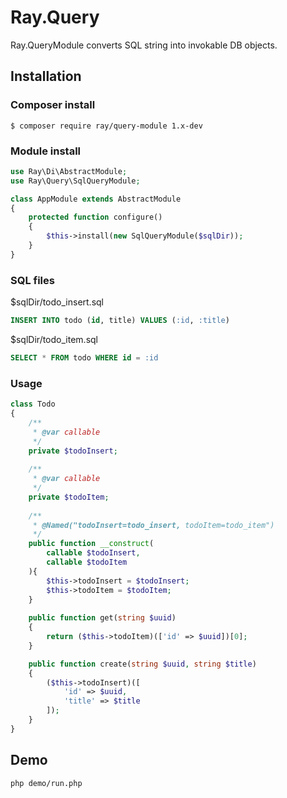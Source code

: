 # Ray.Query

Ray.QueryModule converts SQL string into invokable DB objects.

## Installation

### Composer install

    $ composer require ray/query-module 1.x-dev
 
### Module install

```php
use Ray\Di\AbstractModule;
use Ray\Query\SqlQueryModule;

class AppModule extends AbstractModule
{
    protected function configure()
    {
        $this->install(new SqlQueryModule($sqlDir));
    }
}
```

### SQL files

$sqlDir/todo_insert.sql

```sql
INSERT INTO todo (id, title) VALUES (:id, :title)
```

$sqlDir/todo_item.sql

```sql
SELECT * FROM todo WHERE id = :id
```


### Usage

```php
class Todo
{
    /**
     * @var callable
     */
    private $todoInsert;
    
    /**
     * @var callable
     */
    private $todoItem;
    
    /**
     * @Named("todoInsert=todo_insert, todoItem=todo_item")
     */
    public function __construct(
        callable $todoInsert,
        callable $todoItem
    ){
        $this->todoInsert = $todoInsert;
        $this->todoItem = $todoItem;
    }
    
    public function get(string $uuid)
    {
        return ($this->todoItem)(['id' => $uuid])[0];
    }

    public function create(string $uuid, string $title)
    {
        ($this->todoInsert)([
            'id' => $uuid,
            'title' => $title
        ]);
    }
}
```

## Demo

```
php demo/run.php
```